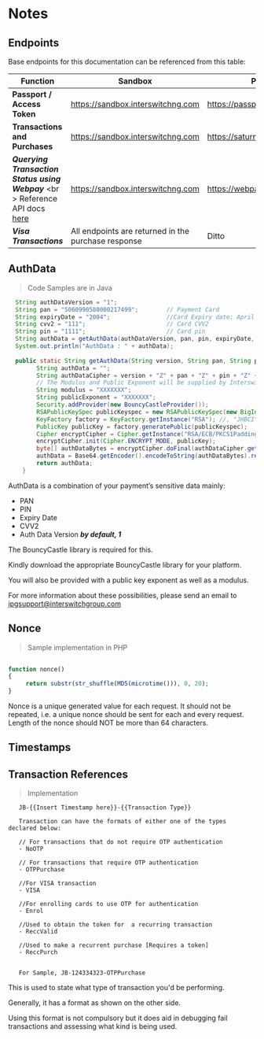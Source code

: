 

<h1 id="-default-notes"> Notes </h1>

## Endpoints

Base endpoints for this documentation can be referenced from this table:

|Function|Sandbox|Production|
|---|---|---|
|**Passport / Access Token**|https://sandbox.interswitchng.com|https://passport.interswitchng.com|
|**Transactions and Purchases**|https://sandbox.interswitchng.com|https://saturn.interswitchng.com|
|***Querying Transaction Status using Webpay*** <br \> Reference API docs [here](#opIdGET_collections-api-v1-gettransaction-json)|https://sandbox.interswitchng.com|https://webpay.interswitchng.com|
|***Visa Transactions***|All endpoints are returned in the purchase response|Ditto|

## AuthData

> Code Samples are in Java

```java
  String authDataVersion = "1";
  String pan = "5060990580000217499";        // Payment Card
  String expiryDate = "2004";                //Card Expiry date: April (04), 2020 (20) - YYMM
  String cvv2 = "111";                       // Card CVV2
  String pin = "1111";                       // Card pin
  String authData = getAuthData(authDataVersion, pan, pin, expiryDate, cvv2);
  System.out.println("AuthData : " + authData);
 
  public static String getAuthData(String version, String pan, String pin, String expiryDate, String cvv2) throws Exception {
        String authData = "";
        String authDataCipher = version + "Z" + pan + "Z" + pin + "Z" + expiryDate + "Z" + cvv2;
        // The Modulus and Public Exponent will be supplied by Interswitch. please ask for one
        String modulus = "XXXXXXX";
        String publicExponent = "XXXXXXX";
        Security.addProvider(new BouncyCastleProvider());
        RSAPublicKeySpec publicKeyspec = new RSAPublicKeySpec(new BigInteger(modulus, 16), new BigInteger(publicExponent, 16));
        KeyFactory factory = KeyFactory.getInstance("RSA"); //, "JHBCI");
        PublicKey publicKey = factory.generatePublic(publicKeyspec);
        Cipher encryptCipher = Cipher.getInstance("RSA/ECB/PKCS1Padding", "BC");
        encryptCipher.init(Cipher.ENCRYPT_MODE, publicKey);
        byte[] authDataBytes = encryptCipher.doFinal(authDataCipher.getBytes("UTF8"));
        authData = Base64.getEncoder().encodeToString(authDataBytes).replaceAll("\\r|\\n", "");
        return authData;
    }
```

AuthData is a combination of your payment’s sensitive data mainly: 

- PAN
- PIN
- Expiry Date
- CVV2
- Auth Data Version ***by default, 1***

The BouncyCastle library is required for this.

 Kindly download the appropriate BouncyCastle library for your platform.  
 
 You will also be provided with a public key exponent as well as a modulus.

 For more information about these possibilities, please send an email to [ipgsupport@interswitchgroup.com](mailto:ipgsupport@interswitchgroup.com)



## Nonce

> Sample implementation in PHP

```php
	
function nonce()
{
     return substr(str_shuffle(MD5(microtime())), 0, 20);
}
```
Nonce is a unique generated value for each request. It should not be repeated, i.e. a unique nonce should be sent for each and every request. Length of the nonce should NOT be more than 64 characters.


## Timestamps


## Transaction References

 <a id="transaction-references"></a>

 > Implementation

 ```
    JB-{{Insert Timestamp here}}-{{Transaction Type}}

    Transaction can have the formats of either one of the types declared below:

    // For transactions that do not require OTP authentication
    - NoOTP  

    // For transactions that require OTP authentication
    - OTPPurchase 

    //For VISA transaction
    - VISA 

    //For enrolling cards to use OTP for authentication
    - Enrol 

    //Used to obtain the token for  a recurring transaction
    - ReccValid

    //Used to make a recurrent purchase [Requires a token]
    - ReccPurch


    For Sample, JB-124334323-OTPPurchase
 ```

 This is used to state what type of transaction you'd be performing.

 Generally, it has a format as shown on the other side.

 Using this format is not compulsory but it does aid in debugging fail transactions and assessing what kind is being used.




